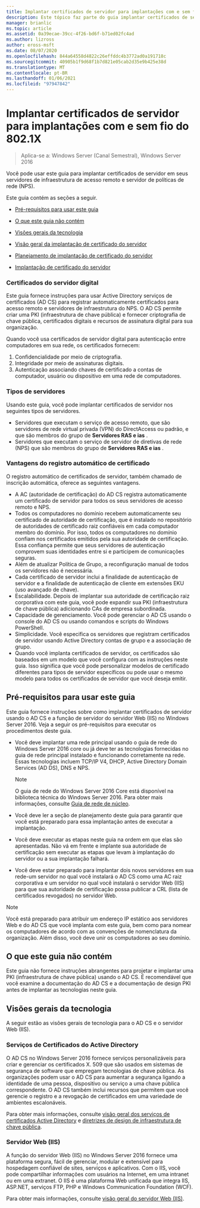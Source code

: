 ```yaml
---
title: Implantar certificados de servidor para implantações com e sem fio do 802.1X
description: Este tópico faz parte do guia implantar certificados de servidor para implantações com e sem fio 802.1 X
manager: brianlic
ms.topic: article
ms.assetid: 0a39ecae-39cc-4f26-bd6f-b71ed02fc4ad
ms.author: lizross
author: eross-msft
ms.date: 08/07/2020
ms.openlocfilehash: 844a64558d4822c26effddc4b3772ad0a191718c
ms.sourcegitcommit: 40905b1f9d68f1b7d821e05cab2d35e9b425e38d
ms.translationtype: MT
ms.contentlocale: pt-BR
ms.lasthandoff: 01/06/2021
ms.locfileid: "97947842"
---
```

# <a name="deploy-server-certificates-for-8021x-wired-and-wireless-deployments"></a>Implantar certificados de servidor para implantações com e sem fio do 802.1X

>Aplica-se a: Windows Server (Canal Semestral), Windows Server 2016

Você pode usar este guia para implantar certificados de servidor em seus servidores de infraestrutura de acesso remoto e servidor de políticas de rede (NPS).

Este guia contém as seções a seguir.

-   [Pré-requisitos para usar este guia](#bkmk_pre)

-   [O que este guia não contém](#bkmk_not)

-   [Visões gerais da tecnologia](#bkmk_tech)

-   [Visão geral da implantação de certificado do servidor](Server-Certificate-Deployment-Overview.md)

-   [Planejamento de implantação de certificado do servidor](Server-Certificate-Deployment-Planning.md)

-   [Implantação de certificado do servidor](Server-Certificate-Deployment.md)

### <a name="digital-server-certificates"></a>**Certificados do servidor digital**
Este guia fornece instruções para usar Active Directory serviços de certificados (AD CS) para registrar automaticamente certificados para acesso remoto e servidores de infraestrutura do NPS. O AD CS permite criar uma PKI (infraestrutura de chave pública) e fornecer criptografia de chave pública, certificados digitais e recursos de assinatura digital para sua organização.

Quando você usa certificados de servidor digital para autenticação entre computadores em sua rede, os certificados fornecem:

1. Confidencialidade por meio de criptografia.
2. Integridade por meio de assinaturas digitais.
3. Autenticação associando chaves de certificado a contas de computador, usuário ou dispositivo em uma rede de computadores.

### <a name="server-types"></a>**Tipos de servidores**
Usando este guia, você pode implantar certificados de servidor nos seguintes tipos de servidores.
- Servidores que executam o serviço de acesso remoto, que são servidores de rede virtual privada (VPN) do DirectAccess ou padrão, e que são membros do grupo de **Servidores RAS e ias** .
- Servidores que executam o serviço de servidor de diretivas de rede (NPS) que são membros do grupo de **Servidores RAS e ias** .

### <a name="advantages-of-certificate-autoenrollment"></a>**Vantagens do registro automático de certificado**
O registro automático de certificados de servidor, também chamado de inscrição automática, oferece as seguintes vantagens.

- A AC (autoridade de certificação) do AD CS registra automaticamente um certificado de servidor para todos os seus servidores de acesso remoto e NPS.
- Todos os computadores no domínio recebem automaticamente seu certificado de autoridade de certificação, que é instalado no repositório de autoridades de certificado raiz confiáveis em cada computador membro do domínio. Por isso, todos os computadores no domínio confiam nos certificados emitidos pela sua autoridade de certificação. Essa confiança permite que seus servidores de autenticação comprovem suas identidades entre si e participem de comunicações seguras.
- Além de atualizar Política de Grupo, a reconfiguração manual de todos os servidores não é necessária.
- Cada certificado de servidor inclui a finalidade de autenticação de servidor e a finalidade de autenticação de cliente em extensões EKU (uso avançado de chave).
- Escalabilidade. Depois de implantar sua autoridade de certificação raiz corporativa com este guia, você pode expandir sua PKI (infraestrutura de chave pública) adicionando CAs de empresa subordinada.
- Capacidade de gerenciamento. Você pode gerenciar o AD CS usando o console do AD CS ou usando comandos e scripts do Windows PowerShell.
- Simplicidade. Você especifica os servidores que registram certificados de servidor usando Active Directory contas de grupo e a associação de grupo.
- Quando você implanta certificados de servidor, os certificados são baseados em um modelo que você configura com as instruções neste guia. Isso significa que você pode personalizar modelos de certificado diferentes para tipos de servidor específicos ou pode usar o mesmo modelo para todos os certificados de servidor que você deseja emitir.

## <a name="prerequisites-for-using-this-guide"></a><a name="bkmk_pre"></a>Pré-requisitos para usar este guia

Este guia fornece instruções sobre como implantar certificados de servidor usando o AD CS e a função de servidor do servidor Web (IIS) no Windows Server 2016. Veja a seguir os pré-requisitos para executar os procedimentos deste guia.

- Você deve implantar uma rede principal usando o guia de rede do Windows Server 2016 core ou já deve ter as tecnologias fornecidas no guia de rede principal instalado e funcionando corretamente na rede. Essas tecnologias incluem TCP/IP V4, DHCP, Active Directory Domain Services (AD DS), DNS e NPS.
  >[!NOTE]
  >O guia de rede do Windows Server 2016 Core está disponível na biblioteca técnica do Windows Server 2016. Para obter mais informações, consulte [Guia de rede de núcleo](../../../core-network-guide/Core-Network-Guide.md).

- Você deve ler a seção de planejamento deste guia para garantir que você está preparado para essa implantação antes de executar a implantação.
- Você deve executar as etapas neste guia na ordem em que elas são apresentadas. Não vá em frente e implante sua autoridade de certificação sem executar as etapas que levam à implantação do servidor ou a sua implantação falhará.
- Você deve estar preparado para implantar dois novos servidores em sua rede-um servidor no qual você instalará o AD CS como uma AC raiz corporativa e um servidor no qual você instalará o servidor Web (IIS) para que sua autoridade de certificação possa publicar a CRL (lista de certificados revogados) no servidor Web.

>[!NOTE]
>Você está preparado para atribuir um endereço IP estático aos servidores Web e do AD CS que você implanta com este guia, bem como para nomear os computadores de acordo com as convenções de nomenclatura da organização. Além disso, você deve unir os computadores ao seu domínio.

## <a name="what-this-guide-does-not-provide"></a><a name="bkmk_not"></a>O que este guia não contém
Este guia não fornece instruções abrangentes para projetar e implantar uma PKI (infraestrutura de chave pública) usando o AD CS. É recomendável que você examine a documentação do AD CS e a documentação de design PKI antes de implantar as tecnologias neste guia.

## <a name="technology-overviews"></a><a name="bkmk_tech"></a>Visões gerais da tecnologia
A seguir estão as visões gerais de tecnologia para o AD CS e o servidor Web (IIS).

### <a name="active-directory-certificate-services"></a>Serviços de Certificados do Active Directory
O AD CS no Windows Server 2016 fornece serviços personalizáveis para criar e gerenciar os certificados X. 509 que são usados em sistemas de segurança de software que empregam tecnologias de chave pública. As organizações podem usar o AD CS para aumentar a segurança ligando a identidade de uma pessoa, dispositivo ou serviço a uma chave pública correspondente. O AD CS também inclui recursos que permitem que você gerencie o registro e a revogação de certificados em uma variedade de ambientes escalonáveis.

Para obter mais informações, consulte [visão geral dos serviços de certificados Active Directory](/previous-versions/windows/it-pro/windows-server-2012-R2-and-2012/hh831740(v=ws.11)) e [diretrizes de design de infraestrutura de chave pública](https://techcommunity.microsoft.com/t5/ask-the-directory-services-team/designing-and-implementing-a-pki-part-i-design-and-planning/ba-p/396953).

### <a name="web-server-iis"></a>Servidor Web (IIS)

A função do servidor Web (IIS) no Windows Server 2016 fornece uma plataforma segura, fácil de gerenciar, modular e extensível para hospedagem confiável de sites, serviços e aplicativos. Com o IIS, você pode compartilhar informações com usuários na Internet, em uma intranet ou em uma extranet. O IIS é uma plataforma Web unificada que integra IIS, ASP.NET, serviços FTP, PHP e Windows Communication Foundation (WCF).

Para obter mais informações, consulte [visão geral do servidor Web (IIS)](/previous-versions/windows/it-pro/windows-server-2012-R2-and-2012/hh831725(v=ws.11)).